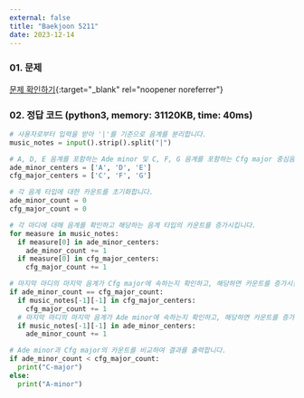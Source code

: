 ```yaml
---
external: false
title: "Baekjoon 5211"
date: 2023-12-14
---
```


### 01. 문제

[문제 확인하기](https://www.acmicpc.net/problem/5211){:target="_blank" rel="noopener noreferrer"}

### 02. 정답 코드 (python3, memory: 31120KB, time: 40ms)

```python
# 사용자로부터 입력을 받아 '|'를 기준으로 음계를 분리합니다.
music_notes = input().strip().split("|")

# A, D, E 음계를 포함하는 Ade minor 및 C, F, G 음계를 포함하는 Cfg major 중심음계를 정의합니다.
ade_minor_centers = ['A', 'D', 'E']
cfg_major_centers = ['C', 'F', 'G']

# 각 음계 타입에 대한 카운트를 초기화합니다.
ade_minor_count = 0
cfg_major_count = 0

# 각 마디에 대해 음계를 확인하고 해당하는 음계 타입의 카운트를 증가시킵니다.
for measure in music_notes:
  if measure[0] in ade_minor_centers:
    ade_minor_count += 1
  if measure[0] in cfg_major_centers:
    cfg_major_count += 1

# 마지막 마디의 마지막 음계가 Cfg major에 속하는지 확인하고, 해당하면 카운트를 증가시킵니다.
if ade_minor_count == cfg_major_count:
  if music_notes[-1][-1] in cfg_major_centers:
    cfg_major_count += 1
  # 마지막 마디의 마지막 음계가 Ade minor에 속하는지 확인하고, 해당하면 카운트를 증가시킵니다.
  if music_notes[-1][-1] in ade_minor_centers:
    ade_minor_count += 1

# Ade minor과 Cfg major의 카운트를 비교하여 결과를 출력합니다.
if ade_minor_count < cfg_major_count:
  print("C-major")
else:
  print("A-minor")
```
